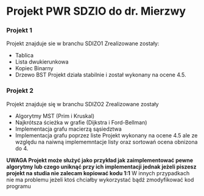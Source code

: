 # Projekt PWR SDZIO do dr. Mierzwy
### Projekt 1
Projekt znajduje sie w branchu SDIZO1
Zrealizowane zostały:
* Tablica
* Lista dwukierunkowa
* Kopiec Binarny
* Drzewo BST
Projekt działa stabilnie i został wykonany na ocene 4.5.

### Projekt 2
Projekt znajduje się w branchu SDIZO2
Zrealizowane zostały
* Algorytmy MST (Prim i Kruskal)
* Najkrótsza ścieżka w grafie (Dijkstra i Ford-Bellman)
* Implementacja grafu macierzą sąsiedztwa
* Implementacja grafu poprzez liste
Projekt wykonany na ocene 4.5 ale ze względu na naiwną implememntacje listy oraz sortowań ocena obnizona do 4.

**UWAGA Projekt może służyć jako przykład jak zaimplementować pewne algorytmy lub czego uniknąć przy ich implementacji jednak jeżeli piszesz projekt na studia nie zalecam kopiować kodu 1:1**
W innych przypadkach nie ma problemu jeżeli ktoś chciałby wykorzystać bądź zmodyfikować kod programu
